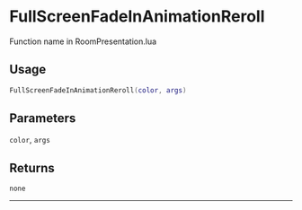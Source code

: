 # FullScreenFadeInAnimationReroll
Function name in RoomPresentation.lua
## Usage
```lua
FullScreenFadeInAnimationReroll(color, args)
```
## Parameters
`color`, `args`
## Returns
`none`

---